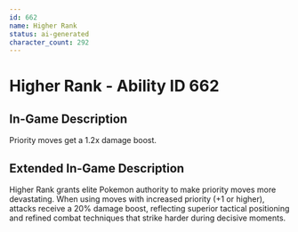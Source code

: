 ```yaml
---
id: 662
name: Higher Rank
status: ai-generated
character_count: 292
---
```


# Higher Rank - Ability ID 662

## In-Game Description
Priority moves get a 1.2x damage boost.

## Extended In-Game Description
Higher Rank grants elite Pokemon authority to make priority moves more devastating. When using moves with increased priority (+1 or higher), attacks receive a 20% damage boost, reflecting superior tactical positioning and refined combat techniques that strike harder during decisive moments.